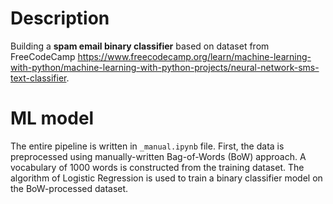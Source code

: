 # Description

Building a **spam email binary classifier** based on dataset from FreeCodeCamp https://www.freecodecamp.org/learn/machine-learning-with-python/machine-learning-with-python-projects/neural-network-sms-text-classifier.

# ML model

The entire pipeline is written in `_manual.ipynb` file. First, the data is preprocessed using manually-written Bag-of-Words (BoW) approach. A vocabulary of 1000 words is constructed from the training dataset. The algorithm of Logistic Regression is used to train a binary classifier model on the BoW-processed dataset. 

